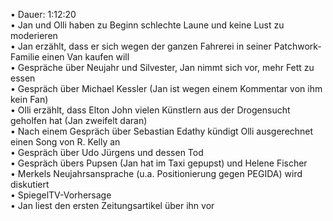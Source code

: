 •	Dauer: 1:12:20  
•	Jan und Olli haben zu Beginn schlechte Laune und keine Lust zu moderieren  
•	Jan erzählt, dass er sich wegen der ganzen Fahrerei in seiner Patchwork-Familie einen Van kaufen will  
•	Gespräche über Neujahr und Silvester, Jan nimmt sich vor, mehr Fett zu essen  
•	Gespräch über Michael Kessler (Jan ist wegen einem Kommentar von ihm kein Fan)  
•	Olli erzählt, dass Elton John vielen Künstlern aus der Drogensucht geholfen hat (Jan zweifelt daran)  
•	Nach einem Gespräch über Sebastian Edathy kündigt Olli ausgerechnet einen Song von R. Kelly an  
•	Gespräch über Udo Jürgens und dessen Tod  
•	Gespräch übers Pupsen (Jan hat im Taxi gepupst) und Helene Fischer  
•	Merkels Neujahrsansprache (u.a. Positionierung gegen PEGIDA) wird diskutiert  
•	SpiegelTV-Vorhersage  
•	Jan liest den ersten Zeitungsartikel über ihn vor  
